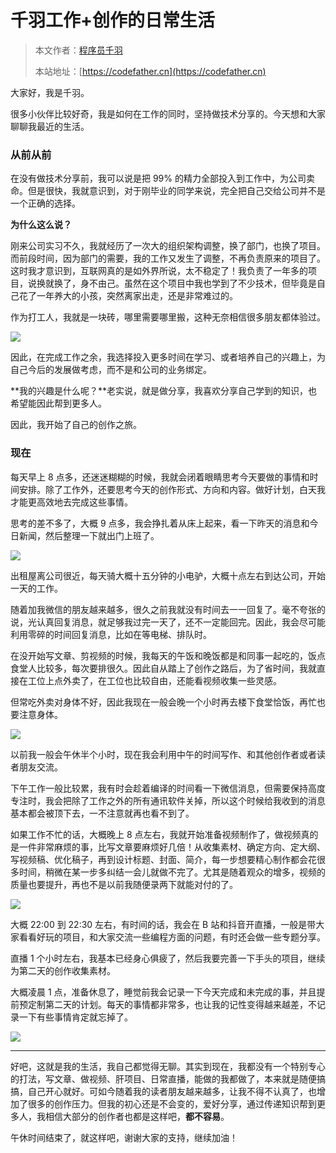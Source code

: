 # 千羽工作+创作的日常生活

> 本文作者：[程序员千羽](https://yuyuanweb.feishu.cn/wiki/Abldw5WkjidySxkKxU2cQdAtnah)
>
> 本站地址：[https://codefather.cn](https://codefather.cn)

大家好，我是千羽。

很多小伙伴比较好奇，我是如何在工作的同时，坚持做技术分享的。今天想和大家聊聊我最近的生活。

### 从前从前

在没有做技术分享前，我可以说是把 99% 的精力全部投入到工作中，为公司卖命。但是很快，我就意识到，对于刚毕业的同学来说，完全把自己交给公司并不是一个正确的选择。

**为什么这么说？**

刚来公司实习不久，我就经历了一次大的组织架构调整，换了部门，也换了项目。而前段时间，因为部门的需要，我的工作又发生了调整，不再负责原来的项目了。这时我才意识到，互联网真的是如外界所说，太不稳定了！我负责了一年多的项目，说换就换了，身不由己。虽然在这个项目中我也学到了不少技术，但毕竟是自己花了一年养大的小孩，突然离家出走，还是非常难过的。

作为打工人，我就是一块砖，哪里需要哪里搬，这种无奈相信很多朋友都体验过。

![](https://pic.yupi.icu/5563/202311031433430.jpeg)

因此，在完成工作之余，我选择投入更多时间在学习、或者培养自己的兴趣上，为自己今后的发展做考虑，而不是和公司的业务绑定。

**我的兴趣是什么呢？**老实说，就是做分享，我喜欢分享自己学到的知识，也希望能因此帮到更多人。

因此，我开始了自己的创作之旅。

### 现在

每天早上 8 点多，还迷迷糊糊的时候，我就会闭着眼睛思考今天要做的事情和时间安排。除了工作外，还要思考今天的创作形式、方向和内容。做好计划，白天我才能更高效地去完成这些事情。

思考的差不多了，大概 9 点多，我会挣扎着从床上起来，看一下昨天的消息和今日新闻，然后整理一下就出门上班了。

![](https://pic.yupi.icu/5563/202311031433780.png)

出租屋离公司很近，每天骑大概十五分钟的小电驴，大概十点左右到达公司，开始一天的工作。

随着加我微信的朋友越来越多，很久之前我就没有时间去一一回复了。毫不夸张的说，光认真回复消息，就足够我过完一天了，还不一定能回完。因此，我会尽可能利用零碎的时间回复消息，比如在等电梯、排队时。

在没开始写文章、剪视频的时候，我每天的午饭和晚饭都是和同事一起吃的，饭点食堂人比较多，每次要排很久。因此自从踏上了创作之路后，为了省时间，我就直接在工位上点外卖了，在工位也比较自由，还能看视频收集一些灵感。

但常吃外卖对身体不好，因此我现在一般会晚一个小时再去楼下食堂恰饭，再忙也要注意身体。

![](https://pic.yupi.icu/5563/202311031433604.jpeg)

以前我一般会午休半个小时，现在我会利用中午的时间写作、和其他创作者或者读者朋友交流。

下午工作一般比较累，我有时会趁着编译的时间看一下微信消息，但需要保持高度专注时，我会把除了工作之外的所有通讯软件关掉，所以这个时候给我收到的消息基本都会被顶下去，一不注意就再也看不到了。

如果工作不忙的话，大概晚上 8 点左右，我就开始准备视频制作了，做视频真的是一件非常麻烦的事，比写文章要麻烦好几倍！从收集素材、确定方向、定大纲、写视频稿、优化稿子，再到设计标题、封面、简介，每一步想要精心制作都会花很多时间，稍微在某一步多纠结一会儿就做不完了。尤其是随着观众的增多，视频的质量也要提升，再也不是以前我随便录两下就能对付的了。

![](https://pic.yupi.icu/5563/202311031433451.jpeg)

大概 22:00 到 22:30 左右，有时间的话，我会在 B 站和抖音开直播，一般是带大家看看好玩的项目，和大家交流一些编程方面的问题，有时还会做一些专题分享。

直播 1 个小时左右，我基本已经身心俱疲了，然后我要完善一下手头的项目，继续为第二天的创作收集素材。

大概凌晨 1 点，准备休息了，睡觉前我会记录一下今天完成和未完成的事，并且提前预定制第二天的计划。每天的事情都非常多，也让我的记性变得越来越差，不记录一下有些事情肯定就忘掉了。

![](https://pic.yupi.icu/5563/202311031433454.jpeg)

------

好吧，这就是我的生活，我自己都觉得无聊。其实到现在，我都没有一个特别专心的打法，写文章、做视频、肝项目、日常直播，能做的我都做了，本来就是随便搞搞，自己开心就好。可如今随着我的读者朋友越来越多，让我不得不认真了，也增加了很多的创作压力。但我的初心还是不会变的，爱好分享，通过传递知识帮到更多人，我相信大部分的创作者也都是这样吧，**都不容易**。

午休时间结束了，就这样吧，谢谢大家的支持，继续加油！